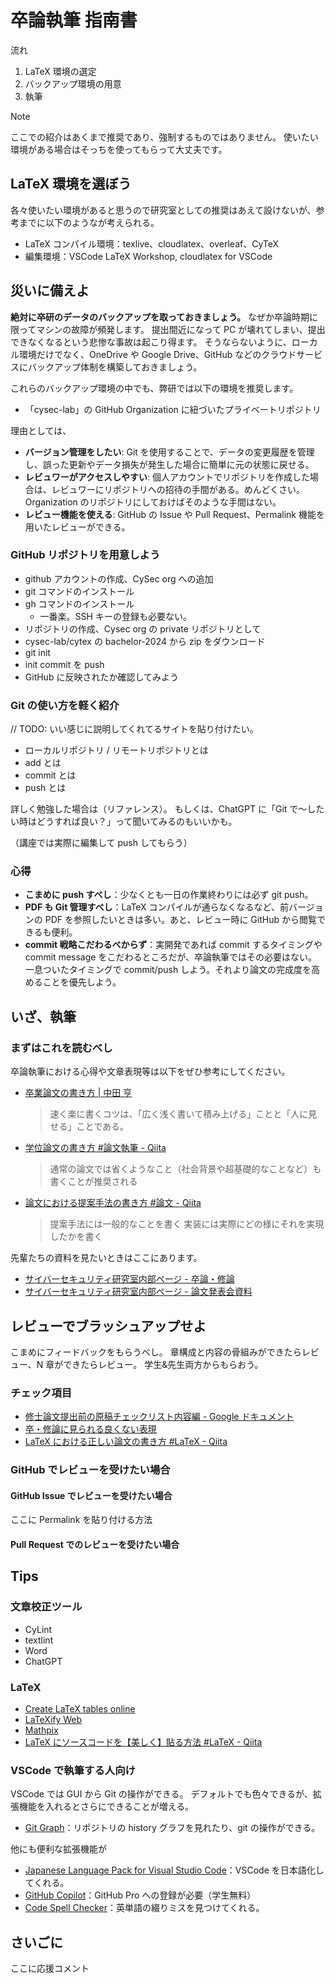 # 卒論執筆 指南書

流れ

1. LaTeX 環境の選定
2. バックアップ環境の用意
3. 執筆

> [!NOTE]
> ここでの紹介はあくまで推奨であり、強制するものではありません。
> 使いたい環境がある場合はそっちを使ってもらって大丈夫です。

## LaTeX 環境を選ぼう

各々使いたい環境があると思うので研究室としての推奨はあえて設けないが、参考までに以下のようなが考えられる。

- LaTeX コンパイル環境：texlive、cloudlatex、overleaf、CyTeX
- 編集環境：VSCode LaTeX Workshop, cloudlatex for VSCode

## 災いに備えよ

**絶対に卒研のデータのバックアップを取っておきましょう。**
なぜか卒論時期に限ってマシンの故障が頻発します。
提出間近になって PC が壊れてしまい、提出できなくなるという悲惨な事故は起こり得ます。
そうならないように、ローカル環境だけでなく、OneDrive や Google Drive、GitHub などのクラウドサービスにバックアップ体制を構築しておきましょう。

これらのバックアップ環境の中でも、弊研では以下の環境を推奨します。

- 「cysec-lab」の GitHub Organization に紐づいたプライベートリポジトリ

理由としては、

- **バージョン管理をしたい**: Git を使用することで、データの変更履歴を管理し、誤った更新やデータ損失が発生した場合に簡単に元の状態に戻せる。
- **レビュワーがアクセスしやすい**: 個人アカウントでリポジトリを作成した場合は、レビュワーにリポジトリへの招待の手間がある。めんどくさい。Organization のリポジトリにしておけばそのような手間はない。
- **レビュー機能を使える**: GitHub の Issue や Pull Request、Permalink 機能を用いたレビューができる。

### GitHub リポジトリを用意しよう

- github アカウントの作成、CySec org への追加
- git コマンドのインストール
- gh コマンドのインストール
  - 一番楽。SSH キーの登録も必要ない。
- リポジトリの作成、Cysec org の private リポジトリとして
- cysec-lab/cytex の bachelor-2024 から zip をダウンロード
- git init
- init commit を push
- GitHub に反映されたか確認してみよう

### Git の使い方を軽く紹介

// TODO: いい感じに説明してくれてるサイトを貼り付けたい。

- ローカルリポジトリ / リモートリポジトリとは
- add とは
- commit とは
- push とは

詳しく勉強した場合は（リファレンス）。
もしくは、ChatGPT に「Git で〜したい時はどうすれば良い？」って聞いてみるのもいいかも。

（講座では実際に編集して push してもらう）

### 心得

- **こまめに push すべし**：少なくとも一日の作業終わりには必ず git push。
- **PDF も Git 管理すべし**：LaTeX コンパイルが通らなくなるなど、前バージョンの PDF を参照したいときは多い。あと、レビュー時に GitHub から閲覧できるも便利。
- **commit 戦略こだわるべからず**：実開発であれば commit するタイミングや commit message をこだわるところだが、卒論執筆ではその必要はない。一息ついたタイミングで commit/push しよう。それより論文の完成度を高めることを優先しよう。

## いざ、執筆

### まずはこれを読むべし

卒論執筆における心得や文章表現等は以下をぜひ参考にしてください。

- [卒業論文の書き方 | 中田 亨](https://researchmap.jp/blogs/blog_entries/view/77082/0eb9a69b5e4a770751c9f9b0f7f315d0#:~:text=%E9%80%9F%E3%81%8F%E6%A5%BD%E3%81%AB%E6%9B%B8%E3%81%8F%E3%81%9F%E3%82%81%E3%81%AE%E5%BF%83%E5%BE%97)
  > 速く楽に書くコツは、「広く浅く書いて積み上げる」ことと「人に見せる」ことである。
- [学位論文の書き方 #論文執筆 - Qiita](https://qiita.com/NaokiAkai/items/714dc2fd2f4d222a1ddf)
  > 通常の論文では省くようなこと（社会背景や超基礎的なことなど）も書くことが推奨される
- [論文における提案手法の書き方 #論文 - Qiita](https://qiita.com/NaokiAkai/items/e607e8e79949b1e11f95)
  > 提案手法には一般的なことを書く
  > 実装には実際にどの様にそれを実現したかを書く

先輩たちの資料を見たいときはここにあります。

- [サイバーセキュリティ研究室内部ページ - 卒論・修論](https://sites.google.com/cysec.cs.ritsumei.ac.jp/local/%E8%AB%96%E6%96%87%E7%99%BA%E8%A1%A8%E4%BC%9A%E9%96%A2%E9%80%A3/%E8%AB%96%E6%96%87%E7%99%BA%E8%A1%A8%E4%BC%9A%E8%B3%87%E6%96%99/%E5%8D%92%E8%AB%96%E4%BF%AE%E8%AB%96?authuser=2&pli=1)
- [サイバーセキュリティ研究室内部ページ - 論文発表会資料](https://sites.google.com/cysec.cs.ritsumei.ac.jp/local/%E8%AB%96%E6%96%87%E7%99%BA%E8%A1%A8%E4%BC%9A%E9%96%A2%E9%80%A3/%E8%AB%96%E6%96%87%E7%99%BA%E8%A1%A8%E4%BC%9A%E8%B3%87%E6%96%99/%E8%AB%96%E6%96%87%E7%99%BA%E8%A1%A8%E4%BC%9A%E8%B3%87%E6%96%99?pli=1&authuser=2)

## レビューでブラッシュアップせよ

こまめにフィードバックをもらうべし。
章構成と内容の骨組みができたらレビュー、N 章ができたらレビュー。
学生&先生両方からもらおう。

### チェック項目

- [修士論文提出前の原稿チェックリスト内容編 - Google ドキュメント](https://docs.google.com/document/d/1YTgCme-9dwt2woAEOVX3MfOJutP2CgiJbEKGQi5nM3c/edit#heading=h.pfz4xdrzkyal)
- [卒・修論に見られる良くない表現](https://www.sci.hokudai.ac.jp/~minobe/class/bad_expressions.htm)
- [LaTeX における正しい論文の書き方 #LaTeX - Qiita](https://qiita.com/birdwatcher/items/5ec42b35d84d3ee2ffbb)

### GitHub でレビューを受けたい場合

#### GitHub Issue でレビューを受けたい場合

ここに Permalink を貼り付ける方法

#### Pull Request でのレビューを受けたい場合

## Tips

### 文章校正ツール

- CyLint
- textlint
- Word
- ChatGPT

### LaTeX

- [Create LaTeX tables online](https://www.tablesgenerator.com/latex_tables)
- [LaTeXify Web](https://latexify.predicate.jp/)
- [Mathpix](https://mathpix.com/pricing)
- [LaTeX にソースコードを【美しく】貼る方法 #LaTeX - Qiita](https://qiita.com/ta_b0_/items/2619d5927492edbb5b03)

### VSCode で執筆する人向け

VSCode では GUI から Git の操作ができる。
デフォルトでも色々できるが、拡張機能を入れるとさらにできることが増える。

- [Git Graph](https://marketplace.visualstudio.com/items?itemName=mhutchie.git-graph)：リポジトリの history グラフを見れたり、git の操作ができる。

他にも便利な拡張機能が

- [Japanese Language Pack for Visual Studio Code](https://marketplace.visualstudio.com/items?itemName=MS-CEINTL.vscode-language-pack-ja)：VSCode を日本語化してくれる。
- [GitHub Copilot](https://marketplace.visualstudio.com/items?itemName=GitHub.copilot)：GitHub Pro への登録が必要（学生無料）
- [Code Spell Checker](https://marketplace.visualstudio.com/items?itemName=streetsidesoftware.code-spell-checker)：英単語の綴りミスを見つけてくれる。

## さいごに

ここに応援コメント
